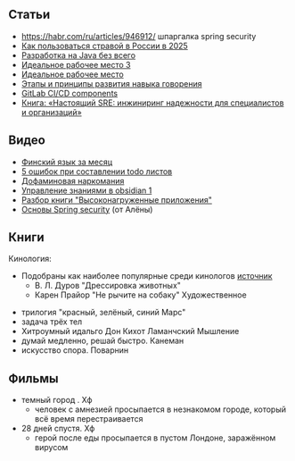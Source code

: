 ## Статьи
- https://habr.com/ru/articles/946912/ шпаргалка spring security 
- [Как пользоваться стравой в России в 2025](https://t-j.ru/strava/?utm_referrer=android-app%3A%2F%2Fcom.google.android.googlequicksearchbox%2F)
- [Разработка на Java без всего](https://habr.com/ru/articles/942674/)
- [Идеальное рабочее место 3](https://habr.com/ru/articles/941806/)
- [Идеальное рабочее место](https://habr.com/ru/companies/selectel/articles/916236/)
- [Этапы и принципы развития навыка говорения](https://share.google/aHjNmVWRdRFRIZTh4)
- [GitLab CI/CD components](https://habr.com/ru/companies/ruvds/articles/928360/)
- [Книга: «Настоящий SRE: инжиниринг надежности для специалистов и организаций»](https://habr.com/ru/companies/piter/articles/911086/)

## Видео
* [Финский язык за месяц](https://youtu.be/pJUttqlDEHw?feature=shared)
* [5 ошибок при составлении todo листов](https://youtu.be/nGhy1m12rJ4?si=X7kmNCY-PFI3y10S)
* [Дофаминовая наркомания](https://rutube.ru/video/45848d3140e440c5a442c3edecd68314/?r=a)
* [Управление знаниями в obsidian 1](https://rutube.ru/video/45848d3140e440c5a442c3edecd68314/?r=a)
* [Разбор книги "Высоконагруженные приложения"](https://youtu.be/owjrIB_5go8?feature=shared)
* [Основы Spring security](https://www.youtube.com/live/nSu9ElsnNtY?si=gDC0gAkjwl0D3Mq8) (от Алёны)
## Книги
Кинология:
* Подобраны как наиболее популярные среди кинологов [источник](https://dzen.ru/a/YCIqWkhJpjYIHIwH)
	* В. Л. Дуров "Дрессировка животных"
	* Карен Прайор "Не рычите на собаку"
Художественное
- трилогия "красный, зелёный, синий Марс"
- задача трёх тел
- Хитроумный идальго Дон Кихот Ламанчский
Мышление
- думай медленно, решай быстро. Канеман
- искусство спора. Поварнин

## Фильмы 
- темный город . Хф
	- человек с амнезией просыпается в незнакомом городе, который всё время перестраивается
- 28 дней спустя. Хф
	- герой после еды просыпается в пустом Лондоне, заражённом вирусом
